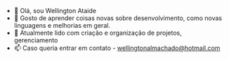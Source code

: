 - 👋 Olá, sou Wellington Ataide
- 👀 Gosto de aprender coisas novas sobre desenvolvimento, como novas linguagens e melhorias em geral.
- 🌱 Atualmente lido com criação e organização de projetos, gerenciamento
- 📫 Caso queria entrar em contato - wellingtonalmachado@hotmail.com

<!---
wellataide/wellataide is a ✨ special ✨ repository because its `README.md` (this file) appears on your GitHub profile.
You can click the Preview link to take a look at your changes.
--->
